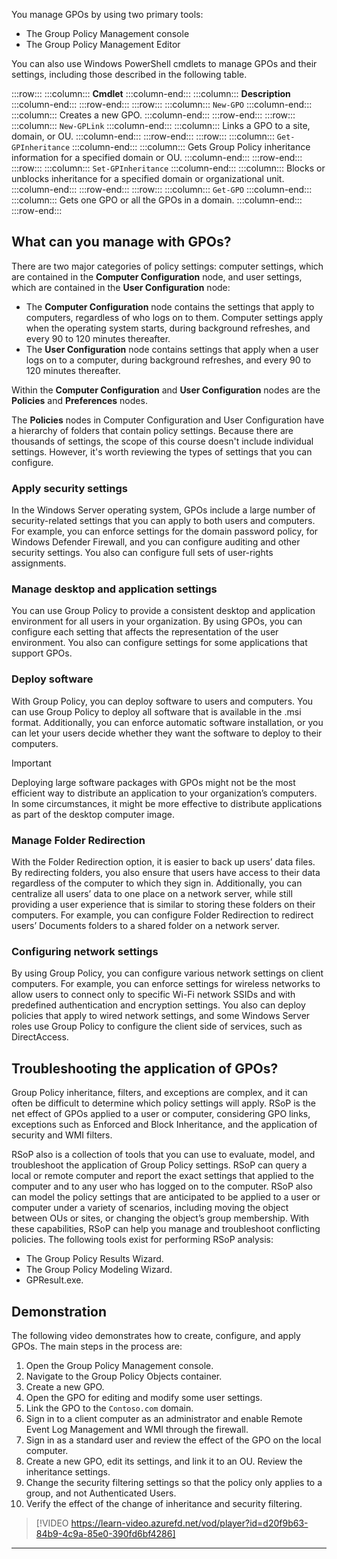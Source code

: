 You manage GPOs by using two primary tools:

 -  The Group Policy Management console
 -  The Group Policy Management Editor

You can also use Windows PowerShell cmdlets to manage GPOs and their settings, including those described in the following table.

:::row:::
  :::column:::
    **Cmdlet**
  :::column-end:::
  :::column:::
    **Description**
  :::column-end:::
:::row-end:::
:::row:::
  :::column:::
    `New-GPO`
  :::column-end:::
  :::column:::
    Creates a new GPO.
  :::column-end:::
:::row-end:::
:::row:::
  :::column:::
    `New-GPLink`
  :::column-end:::
  :::column:::
    Links a GPO to a site, domain, or OU.
  :::column-end:::
:::row-end:::
:::row:::
  :::column:::
    `Get-GPInheritance`
  :::column-end:::
  :::column:::
    Gets Group Policy inheritance information for a specified domain or OU.
  :::column-end:::
:::row-end:::
:::row:::
  :::column:::
    `Set-GPInheritance`
  :::column-end:::
  :::column:::
    Blocks or unblocks inheritance for a specified domain or organizational unit.
  :::column-end:::
:::row-end:::
:::row:::
  :::column:::
    `Get-GPO`
  :::column-end:::
  :::column:::
    Gets one GPO or all the GPOs in a domain.
  :::column-end:::
:::row-end:::


## What can you manage with GPOs?

There are two major categories of policy settings: computer settings, which are contained in the **Computer Configuration** node, and user settings, which are contained in the **User Configuration** node:

 -  The **Computer Configuration** node contains the settings that apply to computers, regardless of who logs on to them. Computer settings apply when the operating system starts, during background refreshes, and every 90 to 120 minutes thereafter.
 -  The **User Configuration** node contains settings that apply when a user logs on to a computer, during background refreshes, and every 90 to 120 minutes thereafter.

Within the **Computer Configuration** and **User Configuration** nodes are the **Policies** and **Preferences** nodes.

The **Policies** nodes in Computer Configuration and User Configuration have a hierarchy of folders that contain policy settings. Because there are thousands of settings, the scope of this course doesn't include individual settings. However, it's worth reviewing the types of settings that you can configure.

### Apply security settings

In the Windows Server operating system, GPOs include a large number of security-related settings that you can apply to both users and computers. For example, you can enforce settings for the domain password policy, for Windows Defender Firewall, and you can configure auditing and other security settings. You also can configure full sets of user-rights assignments.

### Manage desktop and application settings

You can use Group Policy to provide a consistent desktop and application environment for all users in your organization. By using GPOs, you can configure each setting that affects the representation of the user environment. You also can configure settings for some applications that support GPOs.

### Deploy software

With Group Policy, you can deploy software to users and computers. You can use Group Policy to deploy all software that is available in the .msi format. Additionally, you can enforce automatic software installation, or you can let your users decide whether they want the software to deploy to their computers.

> [!IMPORTANT]
> Deploying large software packages with GPOs might not be the most efficient way to distribute an application to your organization’s computers. In some circumstances, it might be more effective to distribute applications as part of the desktop computer image.

### Manage Folder Redirection

With the Folder Redirection option, it is easier to back up users’ data files. By redirecting folders, you also ensure that users have access to their data regardless of the computer to which they sign in. Additionally, you can centralize all users’ data to one place on a network server, while still providing a user experience that is similar to storing these folders on their computers. For example, you can configure Folder Redirection to redirect users’ Documents folders to a shared folder on a network server.

### Configuring network settings

By using Group Policy, you can configure various network settings on client computers. For example, you can enforce settings for wireless networks to allow users to connect only to specific Wi-Fi network SSIDs and with predefined authentication and encryption settings. You also can deploy policies that apply to wired network settings, and some Windows Server roles use Group Policy to configure the client side of services, such as DirectAccess.

## Troubleshooting the application of GPOs?

Group Policy inheritance, filters, and exceptions are complex, and it can often be difficult to determine which policy settings will apply. RSoP is the net effect of GPOs applied to a user or computer, considering GPO links, exceptions such as Enforced and Block Inheritance, and the application of security and WMI filters.

RSoP also is a collection of tools that you can use to evaluate, model, and troubleshoot the application of Group Policy settings. RSoP can query a local or remote computer and report the exact settings that applied to the computer and to any user who has logged on to the computer. RSoP also can model the policy settings that are anticipated to be applied to a user or computer under a variety of scenarios, including moving the object between OUs or sites, or changing the object’s group membership. With these capabilities, RSoP can help you manage and troubleshoot conflicting policies. The following tools exist for performing RSoP analysis:

 -  The Group Policy Results Wizard.
 -  The Group Policy Modeling Wizard.
 -  GPResult.exe.

## Demonstration

The following video demonstrates how to create, configure, and apply GPOs. The main steps in the process are:

1.  Open the Group Policy Management console.
2.  Navigate to the Group Policy Objects container.
3.  Create a new GPO.
4.  Open the GPO for editing and modify some user settings.
5.  Link the GPO to the `Contoso.com` domain.
6.  Sign in to a client computer as an administrator and enable Remote Event Log Management and WMI through the firewall.
7.  Sign in as a standard user and review the effect of the GPO on the local computer.
8.  Create a new GPO, edit its settings, and link it to an OU. Review the inheritance settings.
9.  Change the security filtering settings so that the policy only applies to a group, and not Authenticated Users.
10. Verify the effect of the change of inheritance and security filtering.

> [!VIDEO https://learn-video.azurefd.net/vod/player?id=d20f9b63-84b9-4c9a-85e0-390fd6bf4286]

---

##
